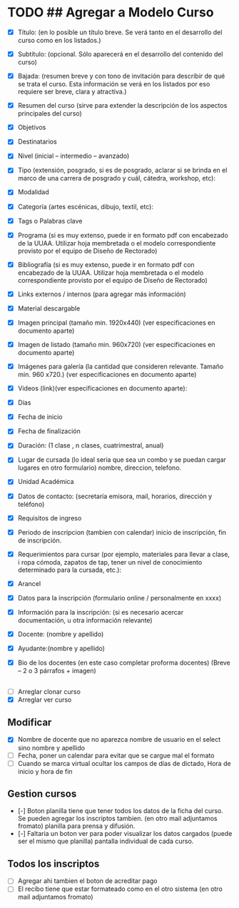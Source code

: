 # TODO ## Agregar a Modelo Curso
- [x] Título: (en lo posible un título breve.  Se verá tanto en el desarrollo
  del curso como en los listados.)
- [x] Subtítulo: (opcional. Sólo aparecerá en el desarrollo del contenido del
  curso)
- [x] Bajada: (resumen breve y con tono de invitación para describir de qué se
  trata el curso.  Esta información se verá en los listados por eso requiere
ser breve, clara y atractiva.)
- [x] Resumen del curso  (sirve para extender la descripción de los aspectos
  principales del curso)
- [x] Objetivos
- [x] Destinatarios

- [x] Nivel (inicial – intermedio – avanzado)
- [x] Tipo (extensión, posgrado, si es de posgrado, aclarar si se brinda en el
  marco de una carrera de posgrado y cuál, cátedra, workshop, etc):
- [x] Modalidad

- [x] Categoría (artes escénicas, dibujo, textil, etc):
- [x] Tags o Palabras clave

- [x] Programa (si es muy extenso, puede ir en formato pdf con encabezado de la
  UUAA.  Utilizar hoja membretada o el modelo correspondiente provisto por el
equipo de Diseño de Rectorado)
- [x] Bibliografía (si es muy extenso, puede ir en formato pdf con encabezado
  de la UUAA.  Utilizar hoja membretada o el modelo correspondiente provisto
por el equipo de Diseño de Rectorado)
- [x] Links externos / internos (para agregar más información)
- [x] Material descargable
- [x] Imagen principal (tamaño min. 1920x440) (ver especificaciones en
  documento aparte)
- [x] Imagen de listado (tamaño min. 960x720) (ver especificaciones en
  documento aparte)
- [x] Imágenes para galería (la cantidad que consideren relevante. Tamaño min.
  960 x720.) (ver especificaciones en documento aparte)
- [x] Videos (link)(ver especificaciones en documento aparte):

- [x] Días 
- [x] Fecha de inicio
- [x] Fecha de finalización
- [x] Duración: (1 clase , n clases, cuatrimestral, anual)
- [x] Lugar de cursada (lo ideal seria que sea un combo y se puedan cargar
  lugares en otro formulario) 
  nombre, direccion, telefono.

- [x] Unidad Académica
- [x] Datos de contacto: (secretaría emisora, mail, horarios, dirección y
  teléfono)

- [x] Requisitos de ingreso
- [x] Periodo de inscripcion (tambien con calendar) inicio de inscripción, fin
  de inscripción.
- [x] Requerimientos para cursar (por ejemplo, materiales para llevar a clase,
  i ropa cómoda, zapatos de tap, tener un nivel de conocimiento determinado
para la cursada, etc.):
- [x] Arancel
- [x] Datos para la inscripción (formulario online / personalmente en xxxx)
- [x] Información para la inscripción: (si es necesario acercar documentación,
  u otra información relevante)

- [x] Docente: (nombre y apellido)
- [x] Ayudante:(nombre y apellido)
- [x] Bio de los docentes (en este caso completar proforma docentes) (Breve – 2
  o 3 párrafos + imagen)

## 
- [ ] Arreglar clonar curso
- [X] Arreglar ver curso

## Modificar 
- [x] Nombre de docente que no aparezca nombre de usuario en el select sino
  nombre y apellido
- [ ] Fecha, poner un calendar para evitar que se cargue mal el formato
- [ ] Cuando se marca virtual ocultar los campos de días de dictado, Hora de
  inicio y hora de fin

## Gestion cursos
- [-] Boton planilla tiene que tener todos los datos de la ficha del curso. Se
  pueden agregar los inscriptos tambien. (en otro mail adjuntamos fromato)
  planilla para prensa y difusión. 
- [-] Faltaria un boton ver para poder visualizar los datos cargados (puede ser
  el mismo que planilla) pantalla individual de cada curso.

## Todos los inscriptos
- [ ] Agregar ahi tambien el boton de acreditar pago 
- [ ] El recibo tiene que estar formateado como en el otro sistema (en otro
  mail adjuntamos fromato)
